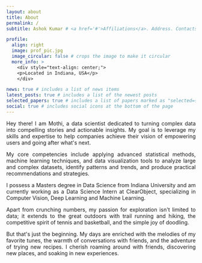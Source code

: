 ```yaml
---
layout: about
title: About
permalink: /
subtitle: Ashok Kumar # <a href='#'>Affiliations</a>. Address. Contacts. Moto. Etc.

profile:
  align: right
  image: prof_pic.jpg
  image_circular: false # crops the image to make it circular
  more_info: >
    <div style="text-align: center;">
    <p>Located in Indiana, USA</p>
    </div>

news: true # includes a list of news items
latest_posts: true # includes a list of the newest posts
selected_papers: true # includes a list of papers marked as "selected={true}"
social: true # includes social icons at the bottom of the page
---
```


<div style="text-align: justify;">

<p> Hey there! I am Mothi, a data scientist dedicated to turning complex data into compelling stories and actionable insights. My goal is to leverage my skills and expertise to help companies achieve their vision of empowering users and going after what's next. </p>

<p> My core competencies include applying advanced statistical methods, machine learning techniques, and data visualization tools to analyze large and complex datasets, identify patterns and trends, and produce practical recommendations and strategies. </p>

<p> I possess a Masters degree in Data Science from Indiana University and am currently working as a Data Science Intern at ClearObject, specializing in Computer Vision, Deep Learning and Machine Learning. </p>

<p> Apart from crunching numbers, my passion for exploration isn't limited to data; it extends to the great outdoors with trail running and hiking, the competitive spirit of tennis and basketball, and the simple joy of doodling. </p>

<p> But that's just the beginning. My days are enriched with the melodies of my favorite tunes, the warmth of conversations with friends, and the adventure of trying new recipes. I cherish roaming around with friends, discovering new places, and soaking in new experiences. </p>

<br>
<br>
<br>
<br>
<br>
<br>
<br>
<br>
<br>
<br>
<br>
<br>
<br>
<br>
<br>
<br>
<br>

</div>
